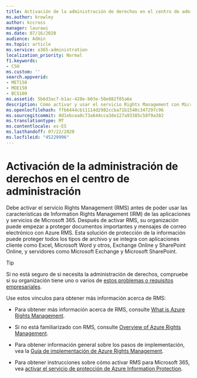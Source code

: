 ```yaml
---
title: Activación de la administración de derechos en el centro de administración
ms.author: krowley
author: kccross
manager: laurawi
ms.date: 07/16/2020
audience: Admin
ms.topic: article
ms.service: o365-administration
localization_priority: Normal
f1.keywords:
- CSH
ms.custom: ''
search.appverid:
- MET150
- MOE150
- BCS160
ms.assetid: 5b6d3ac7-b1ac-428e-b03e-50e882f85a6e
description: Cómo activar y usar el servicio Rights Management con Microsoft 365.
ms.openlocfilehash: ffb6444cb11114d2982ccba71b1540c347297c96
ms.sourcegitcommit: 0d1ebcea8c73a644cca3de127a93385c58f9a302
ms.translationtype: MT
ms.contentlocale: es-ES
ms.lasthandoff: 07/22/2020
ms.locfileid: "45229996"
---
```

# <a name="activate-rights-management-in-the-admin-center"></a>Activación de la administración de derechos en el centro de administración

Debe activar el servicio Rights Management (RMS) antes de poder usar las características de Information Rights Management (IRM) de las aplicaciones y servicios de Microsoft 365. Después de activar RMS, su organización puede empezar a proteger documentos importantes y mensajes de correo electrónico con Azure RMS. Esta solución de protección de la información puede proteger todos los tipos de archivo y se integra con aplicaciones cliente como Excel, Microsoft Word y otros, Exchange Online y SharePoint Online, y servidores como Microsoft Exchange y Microsoft SharePoint.
  
> [!TIP]
> Si no está seguro de si necesita la administración de derechos, compruebe si su organización tiene uno o varios de [estos problemas o requisitos empresariales](https://docs.microsoft.com/azure/information-protection/what-is-azure-rms#business-problems-solved-by-azure-rights-management). 
  
Use estos vínculos para obtener más información acerca de RMS:
  
- Para obtener más información acerca de RMS, consulte [What is Azure Rights Management](https://docs.microsoft.com/rights-management/understand-explore/what-is-azure-rms).

- Si no está familiarizado con RMS, consulte [Overview of Azure Rights Management](https://docs.microsoft.com/rights-management/understand-explore/azure-rights-management).

- Para obtener información general sobre los pasos de implementación, vea la [Guía de implementación de Azure Rights Management](https://docs.microsoft.com/rights-management/plan-design/deployment-roadmap).

- Para obtener instrucciones sobre cómo activar RMS para Microsoft 365, vea [activar el servicio de protección de Azure Information Protection](https://docs.microsoft.com/azure/information-protection/activate-service).
